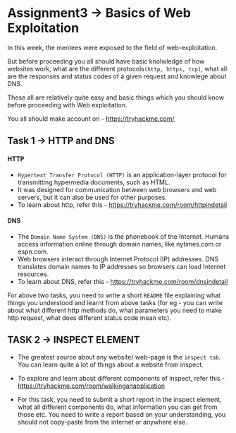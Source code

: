 # Assignment3 -> Basics of Web Exploitation

In this week, the mentees were exposed to the field of web-exploitation.

 But before proceeding you all should have basic knolwledge of how websites work, what are the different protocols```(http, https, tcp)```, what all are the responses and status codes of a given request and knowlege about DNS. 

 These all are relatively quite easy and basic things which you should know before proceeding with Web exploitation. 

You all should make account on - https://tryhackme.com/

## Task 1 -> HTTP and DNS

#### HTTP
* ```Hypertext Transfer Protocol (HTTP)``` is an application-layer protocol for transmitting hypermedia documents, such as HTML. 
* It was designed for communication between web browsers and web servers, but it can also be used for other purposes. 
* To learn about http, refer this - https://tryhackme.com/room/httpindetail

#### DNS
* The ```Domain Name System (DNS)``` is the phonebook of the Internet. Humans access information online through domain names, like nytimes.com or espn.com. 
* Web browsers interact through Internet Protocol (IP) addresses. DNS translates domain names to IP addresses so browsers can load Internet resources.
* To learn about DNS, refer this - https://tryhackme.com/room/dnsindetail

For above two tasks, you need to write a short ```README``` file explaining what things you understood and learnt from above tasks (for eg - you can write about what different http methods do, what parameters you need to make http request, what does different status code mean etc). 

## TASK 2 -> INSPECT ELEMENT

* The greatest source about any website/ web-page is the ```inspect tab```. You can learn quite a lot of things about a website from inspect. 

* To explore and learn about different components of inspect, refer this - https://tryhackme.com/room/walkinganapplication

* For this task, you need to submit a short report in the inspect element, what all different components do, what information you can get from those etc.
You need to write a report based on your understanding, you should not copy-paste from the internet or anywhere else.
